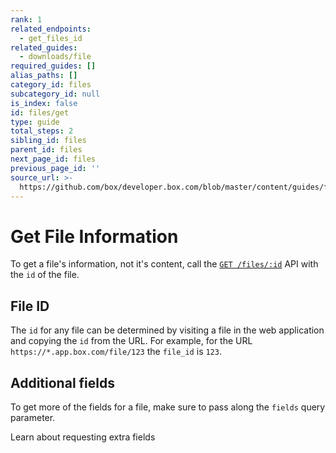 ```yaml
---
rank: 1
related_endpoints:
  - get_files_id
related_guides:
  - downloads/file
required_guides: []
alias_paths: []
category_id: files
subcategory_id: null
is_index: false
id: files/get
type: guide
total_steps: 2
sibling_id: files
parent_id: files
next_page_id: files
previous_page_id: ''
source_url: >-
  https://github.com/box/developer.box.com/blob/master/content/guides/files/get.md
---
```


# Get File Information

To get a file's information, not it's content, call the
[`GET /files/:id`](e://get-files-id) API with the `id` of the file.

<Samples id='get_files_id' >

</Samples>

## File ID

The `id` for any file can be determined by visiting a file in the web
application and copying the `id` from the URL. For example, for the URL
`https://*.app.box.com/file/123` the `file_id` is `123`.

## Additional fields

To get more of the fields for a file, make sure to pass along the `fields`
query parameter.

<CTA to='g://api-calls/request-extra-fields'>
Learn about requesting extra fields

</CTA>
